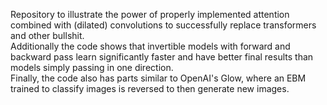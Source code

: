 Repository to illustrate the power of properly implemented attention combined with (dilated) convolutions to successfully replace transformers and other bullshit.\
Additionally the code shows that invertible models with forward and backward pass learn significantly faster and have better final results than models simply passing in one direction.\
Finally, the code also has parts similar to OpenAI's Glow, where an EBM trained to classify images is reversed to then generate new images.